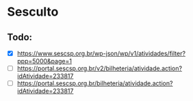 # Sesculto

## Todo:
- [x] https://www.sescsp.org.br/wp-json/wp/v1/atividades/filter?ppp=5000&page=1
- [ ] https://portal.sescsp.org.br/v2/bilheteria/atividade.action?idAtividade=233817
- [ ] https://portal.sescsp.org.br/bilheteria/atividade.action?idAtividade=233817

